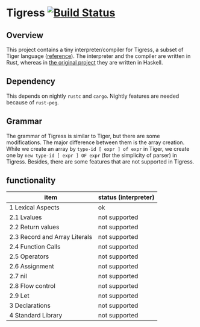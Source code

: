 # Tigress [![Build Status](https://travis-ci.org/koba-e964/rust-tigress.svg?branch=master)](https://travis-ci.org/koba-e964/rust-tigress)
## Overview
This project contains a tiny interpreter/compiler for Tigress, a subset of Tiger language ([reference](http://www.cs.columbia.edu/~sedwards/classes/2002/w4115/tiger.pdf)).
The interpreter and the compiler are written in Rust, whereas in [the original project](http://github.com/koba-e964/tigress) they are written in Haskell.

## Dependency
This depends on nightly `rustc` and `cargo`. Nightly features are needed because of `rust-peg`.

## Grammar
The grammar of Tigress is similar to Tiger, but there are some modifications. The major difference between them is the array creation. While we create an array by `type-id [ expr ] of expr` in Tiger, we create one by `new type-id [ expr ] OF expr` (for the simplicity of parser) in Tigress. Besides, there are some features that are not supported in Tigress.

## functionality
|item|status (interpreter) |
|---|---|
| 1 Lexical Aspects | ok |
| 2.1 Lvalues | not supported |
| 2.2 Return values | not supported |
| 2.3 Record and Array Literals | not supported |
| 2.4 Function Calls | not supported |
| 2.5 Operators | not supported |
| 2.6 Assignment | not supported |
| 2.7 nil | not supported |
| 2.8 Flow control | not supported |
| 2.9 Let | not supported |
| 3 Declarations| not supported |
| 4 Standard Library | not supported |


